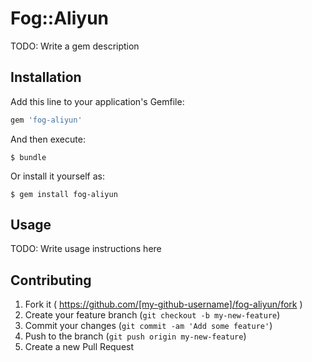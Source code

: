 # Fog::Aliyun

TODO: Write a gem description

## Installation

Add this line to your application's Gemfile:

```ruby
gem 'fog-aliyun'
```

And then execute:

    $ bundle

Or install it yourself as:

    $ gem install fog-aliyun

## Usage

TODO: Write usage instructions here

## Contributing

1. Fork it ( https://github.com/[my-github-username]/fog-aliyun/fork )
2. Create your feature branch (`git checkout -b my-new-feature`)
3. Commit your changes (`git commit -am 'Add some feature'`)
4. Push to the branch (`git push origin my-new-feature`)
5. Create a new Pull Request
